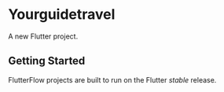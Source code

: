 # Yourguidetravel

A new Flutter project.

## Getting Started

FlutterFlow projects are built to run on the Flutter _stable_ release.
